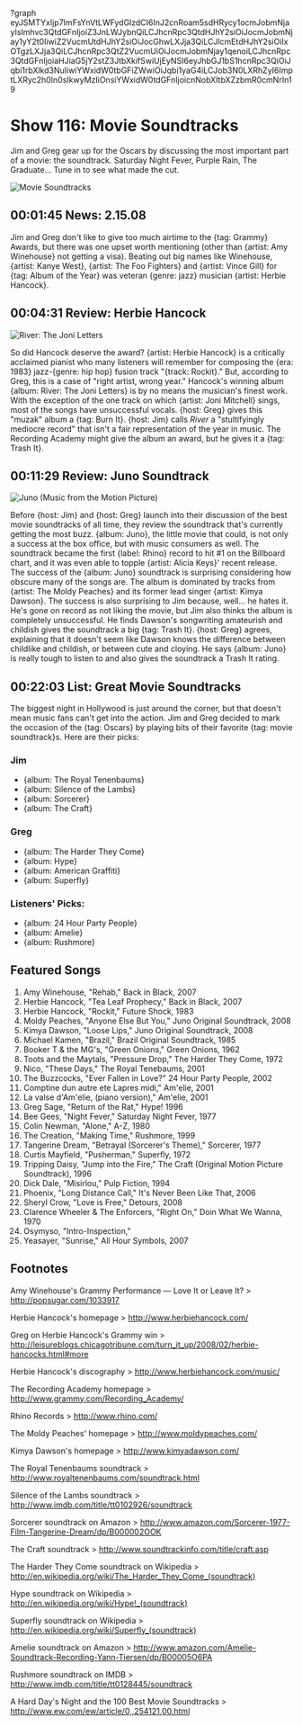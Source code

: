 ?graph eyJSMTYxIjp7ImFsYnVtLWFydGlzdCI6InJ2cnRoam5sdHRycy1ocmJobmNjayIsImhvc3QtdGFnIjoiZ3JnLWJybnQiLCJhcnRpc3QtdHJhY2siOiJocmJobmNjay1yY2t0IiwiZ2VucmUtdHJhY2siOiJocGhwLXJja3QiLCJlcmEtdHJhY2siOiIxOTgzLXJja3QiLCJhcnRpc3QtZ2VucmUiOiJocmJobmNjay1qenoiLCJhcnRpc3QtdGFnIjoiaHJiaG5jY2stZ3JtbXkifSwiUjEyNSI6eyJhbGJ1bS1hcnRpc3QiOiJqbi1rbXlkd3NuIiwiYWxidW0tbGFiZWwiOiJqbi1yaG4iLCJob3N0LXRhZyI6ImptLXRyc2h0In0sIkwyMzIiOnsiYWxidW0tdGFnIjoicnNobXItbXZzbmR0cmNrIn19

# Show 116: Movie Soundtracks
Jim and Greg gear up for the Oscars by discussing the most important part of a movie: the soundtrack. Saturday Night Fever, Purple Rain, The Graduate... Tune in to see what made the cut.

![Movie Soundtracks](http://static.soundopinions.org/images/2008/singinginrain.jpg)

## 00:01:45 News: 2.15.08
Jim and Greg don't like to give too much airtime to the {tag: Grammy} Awards, but there was one upset worth mentioning (other than {artist: Amy Winehouse} not getting a visa). Beating out big names like Winehouse, {artist: Kanye West}, {artist: The Foo Fighters} and {artist: Vince Gill} for {tag: Album of the Year} was veteran {genre: jazz} musician {artist: Herbie Hancock}.

## 00:04:31 Review: Herbie Hancock
![River: The Joni Letters](http://is1.mzstatic.com/image/thumb/Music/v4/6f/88/95/6f8895cd-aeae-b768-6fee-b997bc2f4f7d/source/600x600bb.jpg "51639/478192497")

So did Hancock deserve the award? {artist: Herbie Hancock} is a critically acclaimed pianist who many listeners will remember for composing the {era: 1983} jazz-{genre: hip hop} fusion track "{track: Rockit}." But, according to Greg, this is a case of "right artist, wrong year." Hancock's winning album {album: River: The Joni Letters} is by no means the musician's finest work. With the exception of the one track on which {artist: Joni Mitchell} sings, most of the songs have unsuccessful vocals. {host: Greg} gives this "muzak" album a {tag: Burn It}. {host: Jim} calls *River* a "stultifyingly mediocre record" that isn't a fair representation of the year in music. The Recording Academy might give the album an award, but he gives it a {tag: Trash It}.

## 00:11:29 Review: Juno Soundtrack
![Juno (Music from the Motion Picture)](http://is5.mzstatic.com/image/thumb/Music/v4/18/1a/d4/181ad447-1719-b236-86f9-6d69578b1b29/source/600x600bb.jpg "36270/269736803")

Before {host: Jim} and {host: Greg} launch into their discussion of the best movie soundtracks of all time, they review the soundtrack that's currently getting the most buzz. {album: Juno}, the little movie that could, is not only a success at the box office, but with music consumers as well. The soundtrack became the first {label: Rhino} record to hit #1 on the Billboard chart, and it was even able to topple {artist: Alicia Keys}' recent release. The success of the {album: Juno} soundtrack is surprising considering how obscure many of the songs are. The album is dominated by tracks from {artist: The Moldy Peaches} and its former lead singer {artist: Kimya Dawson}. The success is also surprising to Jim because, well... he hates it. He's gone on record as not liking the movie, but Jim also thinks the album is completely unsuccessful. He finds Dawson's songwriting amateurish and childish gives the soundtrack a big {tag: Trash It}. {host: Greg} agrees, explaining that it doesn't seem like Dawson knows the difference between childlike and childish, or between cute and cloying. He says {album: Juno} is really tough to listen to and also gives the soundtrack a Trash It rating.

## 00:22:03 List: Great Movie Soundtracks
The biggest night in Hollywood is just around the corner, but that doesn't mean music fans can't get into the action. Jim and Greg decided to mark the occasion of the {tag: Oscars} by playing bits of their favorite {tag: movie soundtrack}s. Here are their picks:

### Jim
- {album: The Royal Tenenbaums}
- {album: Silence of the Lambs}
- {album: Sorcerer}
- {album: The Craft}

### Greg
- {album: The Harder They Come}
- {album: Hype}
- {album: American Graffiti}
- {album: Superfly}

### Listeners' Picks:
- {album: 24 Hour Party People}
- {album: Amelie}
- {album: Rushmore}

## Featured Songs
1. Amy Winehouse, "Rehab," Back in Black, 2007
2. Herbie Hancock, "Tea Leaf Prophecy," Back in Black, 2007
3. Herbie Hancock, "Rockit," Future Shock, 1983
4. Moldy Peaches, "Anyone Else But You," Juno Original Soundtrack, 2008
5. Kimya Dawson, "Loose Lips," Juno Original Soundtrack, 2008
6. Michael Kamen, "Brazil," Brazil Original Soundtrack, 1985
7. Booker T & the MG's, "Green Onions," Green Onions, 1962
8. Toots and the Maytals, "Pressure Drop," The Harder They Come, 1972
9. Nico, "These Days," The Royal Tenebaums, 2001
10. The Buzzcocks, "Ever Fallen in Love?" 24 Hour Party People, 2002
11. Comptine dun autre ete Lapres midi," Am'elie, 2001
12. La valse d'Am'elie, (piano version)," Am'elie, 2001
13. Greg Sage, "Return of the Rat," Hype! 1996
14. Bee Gees, "Night Fever," Saturday Night Fever, 1977
15. Colin Newman, "Alone," A-Z, 1980
16. The Creation, "Making Time," Rushmore, 1999
17. Tangerine Dream, "Betrayal (Sorcerer's Theme)," Sorcerer, 1977
18. Curtis Mayfield, "Pusherman," Superfly, 1972
19. Tripping Daisy, "Jump into the Fire," The Craft (Original Motion Picture Soundtrack), 1996
20. Dick Dale, "Misirlou," Pulp Fiction, 1994
21. Phoenix, "Long Distance Call," It's Never Been Like That, 2006
22. Sheryl Crow, "Love is Free," Detours, 2008
23. Clarence Wheeler & The Enforcers, "Right On," Doin What We Wanna, 1970
24. Osymyso, "Intro-Inspection,"
25. Yeasayer, "Sunrise," All Hour Symbols, 2007

## Footnotes

Amy Winehouse's Grammy Performance — Love It or Leave It? > http://popsugar.com/1033917

Herbie Hancock's homepage > http://www.herbiehancock.com/

Greg on Herbie Hancock's Grammy win > http://leisureblogs.chicagotribune.com/turn_it_up/2008/02/herbie-hancocks.html#more

Herbie Hancock's discography > http://www.herbiehancock.com/music/

The Recording Academy homepage > http://www.grammy.com/Recording_Academy/

Rhino Records > http://www.rhino.com/

The Moldy Peaches' homepage > http://www.moldypeaches.com/

Kimya Dawson's homepage > http://www.kimyadawson.com/

The Royal Tenenbaums soundtrack > http://www.royaltenenbaums.com/soundtrack.html

Silence of the Lambs soundtrack > http://www.imdb.com/title/tt0102926/soundtrack

Sorcerer soundtrack on Amazon > http://www.amazon.com/Sorcerer-1977-Film-Tangerine-Dream/dp/B000002OOK

The Craft soundtrack > http://www.soundtrackinfo.com/title/craft.asp

The Harder They Come soundtrack on Wikipedia > http://en.wikipedia.org/wiki/The_Harder_They_Come_(soundtrack)

Hype soundtrack on Wikipedia > http://en.wikipedia.org/wiki/Hype!_(soundtrack)

Superfly soundtrack on Wikipedia > http://en.wikipedia.org/wiki/Superfly_(soundtrack)

Amelie soundtrack on Amazon > http://www.amazon.com/Amelie-Soundtrack-Recording-Yann-Tiersen/dp/B00005O6PA

Rushmore soundtrack on IMDB > http://www.imdb.com/title/tt0128445/soundtrack

A Hard Day's Night and the 100 Best Movie Soundtracks > http://www.ew.com/ew/article/0,,254121,00.html
